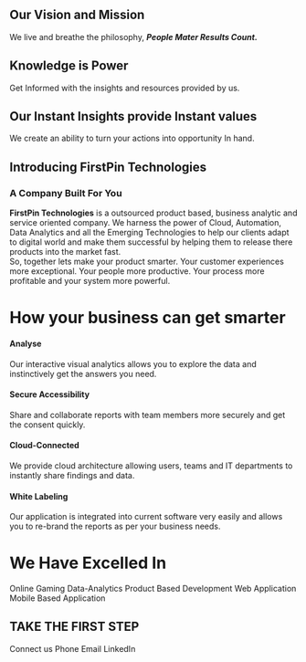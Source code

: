 

## Our Vision and Mission

We live and breathe the philosophy, ***People Mater Results Count.***

## Knowledge is Power 

Get Informed with the insights and resources provided by us. 

## Our Instant Insights provide Instant values

We create an ability to turn your actions into opportunity In hand.
 
## Introducing FirstPin Technologies
### A Company Built For You

**FirstPin Technologies** is a outsourced product based, business analytic and service oriented company. We harness  the power of Cloud, Automation, Data Analytics and all the Emerging Technologies to help our clients adapt to digital world and make them successful by helping them to release there products into the market fast.  
So, together lets make your product smarter. Your customer experiences more exceptional. Your people more productive. Your process more profitable and your system more powerful.

# How your business can get smarter

#### Analyse

Our interactive visual analytics allows you to explore the data and instinctively get the answers you need.

#### Secure Accessibility

Share and collaborate reports with team members more securely and get the consent quickly.

#### Cloud-Connected

We provide cloud architecture allowing users, teams and IT departments to instantly share findings and data.

#### White Labeling

Our application is integrated into current software very easily and allows you to re-brand the reports as per your business needs.

# We Have Excelled In

Online Gaming
Data-Analytics
Product Based Development
Web Application
Mobile Based Application

## TAKE THE FIRST STEP

Connect us
Phone 	Email		  LinkedIn


<!--stackedit_data:
eyJoaXN0b3J5IjpbMjEyMDY4OTAzMiwxMDE5NjA4ODA4LDExMj
A3NDk5MjgsLTE4MTQ2MTkyNDAsLTE4MTQ2MTkyNDAsLTMyNjEz
NzgxNCwtMTgzNjE5MTI5MCwtMTA4OTM3Nzg0NCwxNzA4MzE5OT
E2LC0xODE2MTEzMzAwLC0yMDQ2MDMzNTcwLC01NjUxMDQ0Miw3
Njc1NzQ4MCwtMTY1NzcwNTI2LDc3MTc3MjU0Myw2MTQ5MDI2ND
csLTk2MDQ3Mjg0NywtOTA0MDQ3NDQsLTEwMDY0OTc1OTMsLTE4
OTM0NTk3NDNdfQ==
-->